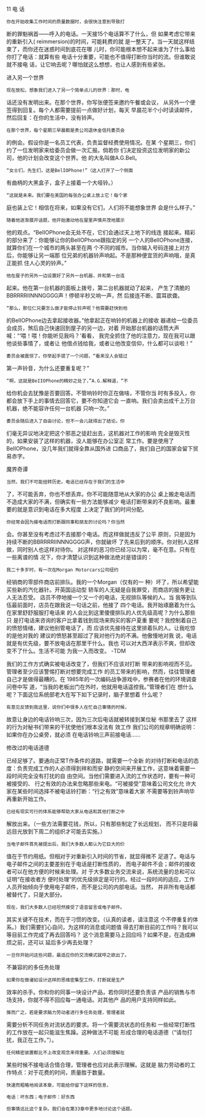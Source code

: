 11 电  话

    你在开始收集工作时间的质量数据时，会很快注意到导致打
断的罪魁祸首——呼入的电话。一天接15个电话算不了什么，但
如果考虑它带来的重新引入( reimmersion)的时间，可能耗费的就
是一整天了。当一天就这样结束了，而你还在迷惑时间到底花在哪
儿时，你可能根本想不起来谁为了什么事给你打了电话：就算有些
电话十分重要，可能也不值得打断你当时的流。但谁敢说就不接电
话，让它响去呢？哪怕就这么想想，也让人感到有些紧张。

进入另一个世界

    现在放松，想象我们进入了另一个简单点儿的世界：那时，电
话还没有发明出来。在那个世界，你写张便签来邀约午餐或会议，
从另外一个便签得到回复。每个人都需要提前一点做好计划，每天
早晨花半个小时读读邮件，然后回复：在你的生活中，没有铃声。

    在那个世界，每个星期三早晨都是贵公司退休金信托委员会
的例会。假设你是一名员工代表，负责监督经费使用情况。在某
个星期三，你们约了一位发明家来给委员会做一次汇报。倘若你
们决定投资这位发明家的新公司，他的计划会改变这个世界。他
的大名叫做A.G.Bell。

    “女士们，先生们，这是BelIOPhone!”（这人打开了一个侧面
有曲柄的大黑盒子，盒子上接着一个大哑铃。）

    “这就是未来。我们要在美国的每张办公桌上放上它！每个家
庭也装上它！相信在将来，如果没有它们，人们将不能想象世界
会是什么样子。”

    随着他逐渐展开话题，他开始激动地在屋里声情并茂地展示
他的观点。“BeIIOPhone会无处不在，它们会通过天上地下的线连
接起来。精彩的部分来了：你能够让你的BeIIOPhone跟指定的另
一个人的BelIOPhone连接，就算你们在一个城市的两头甚至在两
个不同的城市。当你输入号码连接上对方后，你能够让另一端那
位兄弟的机器铃声响起。不是那种便宜货的声响哦，是真正能抓
住人心灵的铃声。”

    他在屋子的另外一边设置好了另外一台机器，并和第一台连
起来。他在第一台机器的面板上拨号，第二台机器就动了起来，
产生了清脆的BBRRRRIINNNGGGG声！停顿半秒又响一声，然
后接连不断、震耳欲聋。

    “那么，那位仁兄要怎么做才能停止铃声呢？他需要赶快到他
的BeIIOPhone边去拿起接收器。”他拿起正在响铃的机器上的接收
器递给一位委员会成员，煞后自己快速回到屋子的另一边，对着
开始那台机器的话筒大声喊：“‘喂！喂！你能听见我吗？’看看，
我完全抓住了他的注意力，现在我可以跟他谈些事情了，或者让
他借点钱给我，或者让他改变信仰，什么都可以谈啦！”

    委员会被震惊了。你举起手提了一个问题，“看来没人会错过
第一声铃音，为什么还要重复呢？”

    “啊，这就是BeIIOPhone的精妙之处了，”A.G.解释道，“不
给你机会去犹豫是否要回答。不管响铃时你正在做啥，不管你当
时有多投入，你都会放下手上的事情去回答它，要不你知道它会
一直响。我们会卖出成千上万台机器，绝不能容许任何一台机器
只响一次。”

    委员会随后进入了自由讨论，但不一会儿就得出了结论。你
们毫无异议地决定把这个邪恶之徒赶出去，这机器对工作的影响
完全是毁灭性的，如果安装了这样的机器，没人能够在办公室正
常工作。要是使用了BeIIOPhone，没几年我们就得全靠从国外进
口商品了，我们自己的国家会留下贸易赤字。

魔界奇谭

    当然，我们不可能扭转历史。电话已经存在于我们的生活中
了，不可能丢弃，你也不想丢弃。你不可能随意地从大家的办公
桌上搬走电话而不造成大家的不满，但确实有一些方法能够减少
电话打断带来的不良影响。最重要的就是意识到电话在多大程度
上决定了我们的时间分配。

    你经常会因为接电话而打断跟同事和朋友的讨论吗？你当然
会。你甚至没有考虑过不去接那个电话。而这样做就违反了公平
原则，只是因为持续不断的BBRRRRIINNNGGGG声，你就破坏
了先来后到的顺序。你对别人这样做，同时别人也这样对待你。
对这样的恶习你已经习以为常，毫不在意。只有在一些离谱的情
况下，你才清楚认识到这种做法绝对是错误的：

    我二十多岁时，有一次在Morgan Motorcars公司纽约
经销商的零部件商店前排队。我的一个Morgan（仅有的一
种）坏了，所以希望能买些新的汽化器针。开英国运动型
轿车的人无疑是自我罪受，而商店的服务更让人无法忍受。
店员不停地接一个又一个的电话，无视排队等候的人。当
我等到队伍最前面时，店员在跟我说一句话之前，他接了
四个电话。我开始琢磨着为什么在家里舒舒服服打电话来
的人会比到这里傻傻排队的人优先级高呢？为什么那些只
是打电话来咨询的客户比拿着钱到现场来购买的客户夏重
要呢？我控制着自己的愤怒情绪，建议他别管电话了，而
应该优先接待在这里排着队的人。让我吃惊的是他对我的
建议的愤怒甚至超过了我对他行为的不满。他傲慢地对我
说，电话就是有优先级，要不放电话在那里干什么。我也
可以对大西洋表示不爽，但却改变不了什么。生活不可能
为我一入而改变。
-TDM

  我们的工作方式确实被电话改变了，但我们不应该对打断
带来的影响视而不见。管理者至少应该警惕打断对想要完成工作
的员工带来的影响，然而，往往管理者自己才是做得最糟的。在
1985年的一次编码战争游戏中，参赛者在他的环境调查问卷中写
道，“当我的老板出门在外时，他就用电话遥控我。”管理者们在
想什么呢？下面这位系统部老大在写下如下记录时，脑子里想着
什么呢？

    有意见反馈到我这里，说你们中很多人在忙自己事情的时候，
故意让身边的电话铃响三次，因为三次后电话就被转接到某位秘
书那里去了  这样的行为对秘书们带来的干扰使他们根本没法有
效工作  我们公司的规章明确说明：如果你在办公桌旁，就必须
在电话铃响三声前接电话……

修改过的电话道德

已经足够了。要通向正常T作条件的道路，就需要一个全新
的对待打断和电话的态度：负责完成工作的人必须得到祥和而安
静的空间来开展工作，这意味着需要一段时间完全没有打扰的自
由空间。当他们需要进入流的工作状态时，要有一种可被接受的、
行之有效的办法来忽略那些来电。“可被接受”意味着公司文化允
许大家在某些时间选择不被电话铃打断：“行之有效”意味着大家
不需要等到铃声响毕再重新开始工作。

    已经有现实可行的体系能够帮助大家从电话和其他打断之中
解放出来。（一些方法需要花钱，所以，只有那些制定了长远规划，
而不只是将最远目光放到下周二的组织才可能去实施。）

    当电子邮件首先被提出后，我们大多数人都认为它巨大的价
值在于节约用纸。但相对于对重新引入时间的节省，就显得微不
足道了。电话与电子邮件之间的主要差别在于电话是打断性质的，
而电子邮件不会；邮件的接收者可以在他方便的时候来处理。对
于大多数业务交流来说，系统流量的总和可以证明“在接收者方
便时处理”的优先级排定是可行的。经过一段时间的适应，工作
人员开始倾向于使用电子邮件，而不是公司的内部电话。当然，
并非所有电话都被替代了，只是大部分。

    现在，我们大多数人已经坦然接受了语音留言或电子邮件。
其实关键不在技术，而在于刁惯的改变。（认真的读者，请注意这
个不停重复的体系。）我们需要扪心自问，为这样的消息或问题值
得去打断目前的工作吗？我可以等目前工作完成了再去回答吗？
这个消息需要马上回应吗？如果不是，在造成麻烦之前，还可以
延后多少再去处理？

    一旦你开始问这些问题，最适应你的交流模式就呼之欲出了。

不兼容的的多任务处理

    如果你在做诸如设计这样的思维密集型工作，打断就是生产
效率的杀手。你和你的同事一块设计产品，若你同时还要负责该
产品的销售与市场支持，你就不得不回应每一通电话。对其他产
品的用户支持同样如此。

    推而广之，若是要求脑力劳动者进行多任务处理，管理者就
需要分析不同任务对流状态的要求。将一个需要流状态的任务和
一些经常打断性的工作放在一起只能滋生焦躁。这种做法不可能
形成合理的电话道德（“请勿打扰，我正在工作。”）。

    任何精密装置都比不上改变观念来得重要。人们必须理解在
某些时候不接电话合情合理，管理者也应对此表示理解。这就是
脑力劳动者的工作特点：对于花费的时间，质量胜于数量。

    快速而粗略地阅读本章，可能给你留下这样的信息，

    电话：坏东西；电子邮件：好东西

    但事情远比这个复杂。我们会在第33章中更多地讨论这个话题。